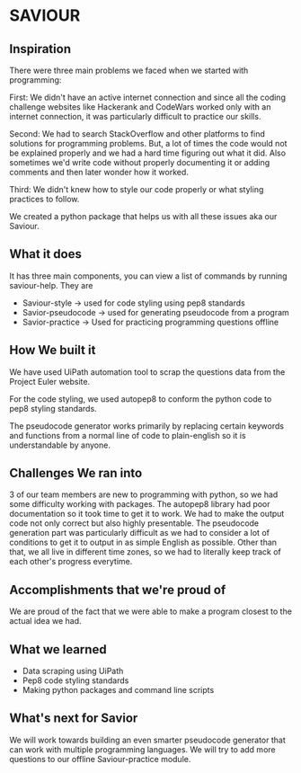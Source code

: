 # SAVIOUR

## Inspiration

There were three main problems we faced when we started with programming: 

First: We didn't have an active internet connection and since all the coding challenge websites like Hackerank and CodeWars worked only with an internet connection, it was particularly difficult to practice our skills. 

Second: We had to search StackOverflow and other platforms to find solutions for programming problems. But, a lot of times the code would not be explained properly and we had a hard time figuring out what it did. Also sometimes we'd write code without properly documenting it or adding comments and then later wonder how it worked.

Third: We didn't knew how to style our code properly or what styling practices to follow. 

We created a python package that helps us with all these issues aka our Saviour.

## What it does
It has three main components, you can view a list of commands by running saviour-help. They are 
<ul>
<li>Saviour-style -> used for code styling using pep8 standards</li>
<li>Savior-pseudocode -> used for generating pseudocode from a program</li>
<li>Savior-practice -> Used for practicing programming questions offline</li>
</ul>

## How We built it
We have used UiPath automation tool to scrap the questions data from the Project Euler website.

For the code styling, we used autopep8 to conform the python code to pep8 styling standards. 

The pseudocode generator works primarily by replacing certain keywords and functions from a normal line of code to plain-english so it is understandable by anyone.

## Challenges We ran into
3 of our team members are new to programming with python, so we had some difficulty working with packages.
The autopep8 library had poor documentation so it took time to get it to work. We had to make the output code not only correct but also highly presentable.
The pseudocode generation part was particularly difficult as we had to consider a lot of conditions to get it to output in as simple English as possible.
Other than that, we all live in different time zones, so we had to literally keep track of each other's progress everytime.

## Accomplishments that we're proud of
We are proud of the fact that we were able to make a program closest to the actual idea we had. 

## What we learned
+ Data scraping using UiPath
+ Pep8 code styling standards
+ Making python packages and command line scripts

## What's next for Savior
We will work towards building an even smarter pseudocode generator that can work with multiple programming languages. We will try to add more questions to our offline Saviour-practice module.
